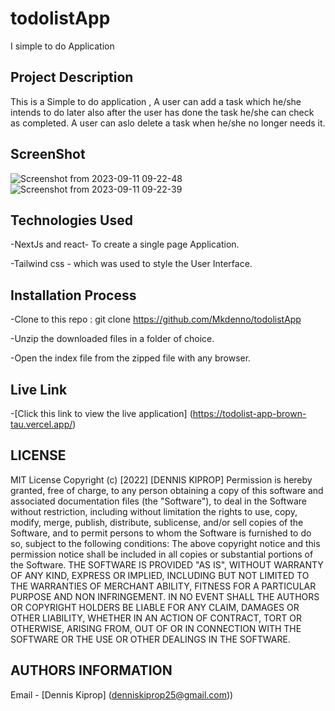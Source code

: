 # todolistApp
I simple to do Application
## Project Description
This is a Simple to do application , A user can add a task which he/she intends to do later also after the user has done the task he/she can check as completed.
A user can aslo delete a task when he/she no longer needs it.

## ScreenShot
![Screenshot from 2023-09-11 09-22-48](https://github.com/Mkdenno/todolistApp/assets/104482846/581009a5-2e1d-4e2e-90a2-d3f4015630ec)
![Screenshot from 2023-09-11 09-22-39](https://github.com/Mkdenno/todolistApp/assets/104482846/67f67c27-bdff-4424-afed-6efc77a14efc)

## Technologies Used

-NextJs and react- To create a single page Application.

-Tailwind css - which was used to style the User Interface.


## Installation Process
-Clone to this repo : git clone https://github.com/Mkdenno/todolistApp

-Unzip the downloaded files in a folder of choice.

-Open the index file from the zipped file with any browser.

## Live Link

-[Click this link to view the live application]  (https://todolist-app-brown-tau.vercel.app/)

## LICENSE

MIT License
Copyright (c) [2022] [DENNIS KIPROP]
Permission is hereby granted, free of charge, to any person obtaining a copy of this software and associated documentation files (the "Software"), to deal in the Software without restriction, including without limitation the rights to use, copy, modify, merge, publish, distribute, sublicense, and/or sell copies of the Software, and to permit persons to whom the Software is furnished to do so, subject to the following conditions:
The above copyright notice and this permission notice shall be included in all copies or substantial portions of the Software.
THE SOFTWARE IS PROVIDED "AS IS", WITHOUT WARRANTY OF ANY KIND, EXPRESS OR IMPLIED, INCLUDING BUT NOT LIMITED TO THE WARRANTIES OF MERCHANT ABILITY, FITNESS FOR A PARTICULAR PURPOSE AND NON INFRINGEMENT. IN NO EVENT SHALL THE AUTHORS OR COPYRIGHT HOLDERS BE LIABLE FOR ANY CLAIM, DAMAGES OR OTHER LIABILITY, WHETHER IN AN ACTION OF CONTRACT, TORT OR OTHERWISE, ARISING FROM, OUT OF OR IN CONNECTION WITH THE SOFTWARE OR THE USE OR OTHER DEALINGS IN THE SOFTWARE.

## AUTHORS INFORMATION

Email - [Dennis Kiprop] (denniskiprop25@gmail.com))
